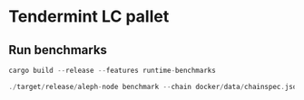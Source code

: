 # Tendermint LC pallet

## Run benchmarks

```rust
cargo build --release --features runtime-benchmarks

./target/release/aleph-node benchmark --chain docker/data/chainspec.json --extrinsic='*' --pallet=pallet-tendermint-light-client s --template=./.maintain/pallet-weight-template.hbs --output ./pallets/tendermint-light-client/src/weights.rs 
```
